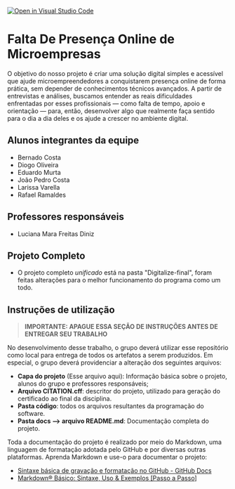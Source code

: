 [![Open in Visual Studio Code](https://classroom.github.com/assets/open-in-vscode-2e0aaae1b6195c2367325f4f02e2d04e9abb55f0b24a779b69b11b9e10269abc.svg)](https://classroom.github.com/online_ide?assignment_repo_id=19042198&assignment_repo_type=AssignmentRepo)
# Falta De Presença Online de Microempresas

O objetivo do nosso projeto é criar uma solução digital simples e acessível que ajude microempreendedores a conquistarem presença online de forma prática, sem depender de conhecimentos técnicos avançados. A partir de entrevistas e análises, buscamos entender as reais dificuldades enfrentadas por esses profissionais — como falta de tempo, apoio e orientação — para, então, desenvolver algo que realmente faça sentido para o dia a dia deles e os ajude a crescer no ambiente digital.

## Alunos integrantes da equipe

* Bernado Costa
* Diogo Oliveira
* Eduardo Murta
* João Pedro Costa
* Larissa Varella
* Rafael Ramaldes

## Professores responsáveis

* Luciana Mara Freitas Diniz

## Projeto Completo
* O projeto completo *unificado* está na pasta "Digitalize-final", foram feitas alterações para o melhor funcionamento do programa como um todo.


## Instruções de utilização 

> **IMPORTANTE: APAGUE ESSA SEÇÃO DE INSTRUÇÕES ANTES DE ENTREGAR SEU TRABALHO**

No desenvolvimento desse trabalho, o grupo deverá utilizar esse repositório como local para entrega de todos os artefatos a serem produzidos. Em especial, o grupo deverá providenciar a alteração dos seguintes arquivos:

* **Capa do projeto** (Esse arquivo aqui): Informação básica sobre o projeto, alunos do grupo e professores responsáveis;
* **Arquivo CITATION.cff**: descritor do projeto, utilizado para geração do certificado ao final da disciplina.
* **Pasta código**: todos os arquivos resultantes da programação do software.
* **Pasta docs --> arquivo README.md**: Documentação completa do projeto.

Toda a documentação do projeto é realizado por meio do Markdown, uma linguagem de formatação adotada pelo GitHub e por diversas outras plataformas. Aprenda Markdown e use-o para documentar o projeto:

* [Sintaxe básica de gravação e formatação no GitHub - GitHub Docs](https://docs.github.com/pt/get-started/writing-on-github/getting-started-with-writing-and-formatting-on-github/basic-writing-and-formatting-syntax)
* [Markdown® Básico: Sintaxe, Uso &amp; Exemplos [Passo a Passo]](https://markdown.net.br/sintaxe-basica/)
